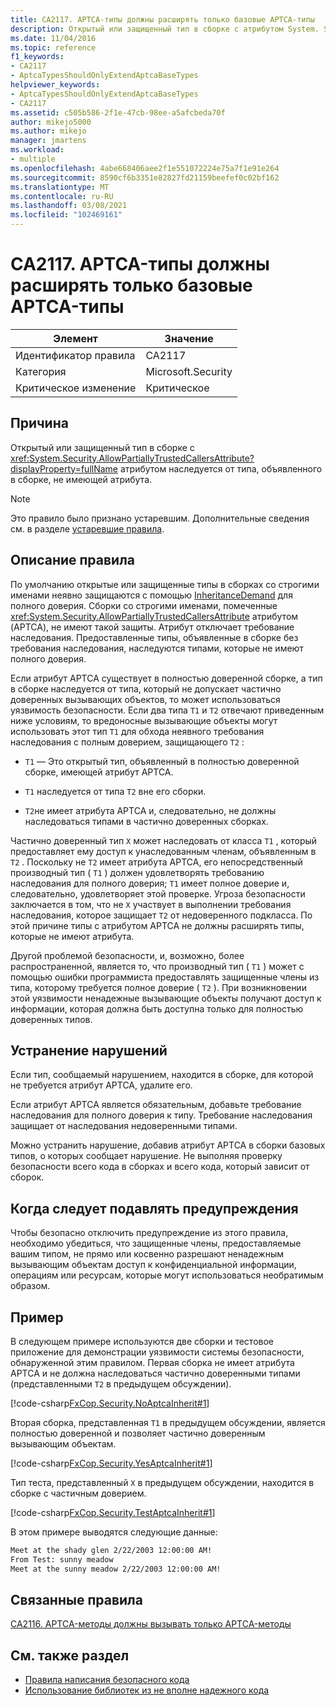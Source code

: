 ```yaml
---
title: CA2117. APTCA-типы должны расширять только базовые APTCA-типы
description: Открытый или защищенный тип в сборке с атрибутом System. Security. AllowPartiallyTrustedCallersAttribute наследует от типа, объявленного в сборке, не имеющей атрибута.
ms.date: 11/04/2016
ms.topic: reference
f1_keywords:
- CA2117
- AptcaTypesShouldOnlyExtendAptcaBaseTypes
helpviewer_keywords:
- AptcaTypesShouldOnlyExtendAptcaBaseTypes
- CA2117
ms.assetid: c505b586-2f1e-47cb-98ee-a5afcbeda70f
author: mikejo5000
ms.author: mikejo
manager: jmartens
ms.workload:
- multiple
ms.openlocfilehash: 4abe668406aee2f1e551072224e75a7f1e91e264
ms.sourcegitcommit: 8590cf6b3351e82827fd21159beefef0c02bf162
ms.translationtype: MT
ms.contentlocale: ru-RU
ms.lasthandoff: 03/08/2021
ms.locfileid: "102469161"
---
```

# <a name="ca2117-aptca-types-should-only-extend-aptca-base-types"></a>CA2117. APTCA-типы должны расширять только базовые APTCA-типы

|Элемент|Значение|
|-|-|
|Идентификатор правила|CA2117|
|Категория|Microsoft.Security|
|Критическое изменение|Критическое|

## <a name="cause"></a>Причина
Открытый или защищенный тип в сборке с <xref:System.Security.AllowPartiallyTrustedCallersAttribute?displayProperty=fullName> атрибутом наследуется от типа, объявленного в сборке, не имеющей атрибута.

> [!NOTE]
> Это правило было признано устаревшим. Дополнительные сведения см. в разделе [устаревшие правила](fxcop-unported-deprecated-rules.md).

## <a name="rule-description"></a>Описание правила

По умолчанию открытые или защищенные типы в сборках со строгими именами неявно защищаются с помощью [InheritanceDemand](xref:System.Security.Permissions.SecurityAction#System_Security_Permissions_SecurityAction_InheritanceDemand) для полного доверия. Сборки со строгими именами, помеченные <xref:System.Security.AllowPartiallyTrustedCallersAttribute> атрибутом (APTCA), не имеют такой защиты. Атрибут отключает требование наследования. Предоставленные типы, объявленные в сборке без требования наследования, наследуются типами, которые не имеют полного доверия.

Если атрибут APTCA существует в полностью доверенной сборке, а тип в сборке наследуется от типа, который не допускает частично доверенных вызывающих объектов, то может использоваться уязвимость безопасности. Если два типа `T1` и `T2` отвечают приведенным ниже условиям, то вредоносные вызывающие объекты могут использовать этот тип `T1` для обхода неявного требования наследования с полным доверием, защищающего `T2` :

- `T1` — Это открытый тип, объявленный в полностью доверенной сборке, имеющей атрибут APTCA.

- `T1` наследуется от типа `T2` вне его сборки.

- `T2`не имеет атрибута APTCA и, следовательно, не должны наследоваться типами в частично доверенных сборках.

Частично доверенный тип `X` может наследовать от класса `T1` , который предоставляет ему доступ к унаследованным членам, объявленным в `T2` . Поскольку не `T2` имеет атрибута APTCA, его непосредственный производный тип ( `T1` ) должен удовлетворять требованию наследования для полного доверия; `T1` имеет полное доверие и, следовательно, удовлетворяет этой проверке. Угроза безопасности заключается в том, что не `X` участвует в выполнении требования наследования, которое защищает `T2` от недоверенного подкласса. По этой причине типы с атрибутом APTCA не должны расширять типы, которые не имеют атрибута.

Другой проблемой безопасности, и, возможно, более распространенной, является то, что производный тип ( `T1` ) может с помощью ошибки программиста предоставлять защищенные члены из типа, которому требуется полное доверие ( `T2` ). При возникновении этой уязвимости ненадежные вызывающие объекты получают доступ к информации, которая должна быть доступна только для полностью доверенных типов.

## <a name="how-to-fix-violations"></a>Устранение нарушений

Если тип, сообщаемый нарушением, находится в сборке, для которой не требуется атрибут APTCA, удалите его.

Если атрибут APTCA является обязательным, добавьте требование наследования для полного доверия к типу. Требование наследования защищает от наследования недоверенными типами.

Можно устранить нарушение, добавив атрибут APTCA в сборки базовых типов, о которых сообщает нарушение. Не выполняя проверку безопасности всего кода в сборках и всего кода, который зависит от сборок.

## <a name="when-to-suppress-warnings"></a>Когда следует подавлять предупреждения

Чтобы безопасно отключить предупреждение из этого правила, необходимо убедиться, что защищенные члены, предоставляемые вашим типом, не прямо или косвенно разрешают ненадежным вызывающим объектам доступ к конфиденциальной информации, операциям или ресурсам, которые могут использоваться необратимым образом.

## <a name="example"></a>Пример

В следующем примере используются две сборки и тестовое приложение для демонстрации уязвимости системы безопасности, обнаруженной этим правилом. Первая сборка не имеет атрибута APTCA и не должна наследоваться частично доверенными типами (представленными `T2` в предыдущем обсуждении).

[!code-csharp[FxCop.Security.NoAptcaInherit#1](../code-quality/codesnippet/CSharp/ca2117-aptca-types-should-only-extend-aptca-base-types_1.cs)]

Вторая сборка, представленная `T1` в предыдущем обсуждении, является полностью доверенной и позволяет частично доверенным вызывающим объектам.

[!code-csharp[FxCop.Security.YesAptcaInherit#1](../code-quality/codesnippet/CSharp/ca2117-aptca-types-should-only-extend-aptca-base-types_2.cs)]

Тип теста, представленный `X` в предыдущем обсуждении, находится в сборке с частичным доверием.

[!code-csharp[FxCop.Security.TestAptcaInherit#1](../code-quality/codesnippet/CSharp/ca2117-aptca-types-should-only-extend-aptca-base-types_3.cs)]

В этом примере выводятся следующие данные:

```txt
Meet at the shady glen 2/22/2003 12:00:00 AM!
From Test: sunny meadow
Meet at the sunny meadow 2/22/2003 12:00:00 AM!
```

## <a name="related-rules"></a>Связанные правила

[CA2116. APTCA-методы должны вызывать только APTCA-методы](../code-quality/ca2116.md)

## <a name="see-also"></a>См. также раздел

- [Правила написания безопасного кода](/dotnet/standard/security/secure-coding-guidelines)
- [Использование библиотек из не вполне надежного кода](/dotnet/framework/misc/using-libraries-from-partially-trusted-code)
